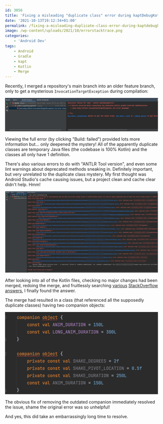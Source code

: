 ```yaml
---
id: 3056
title: 'Fixing a misleading "duplicate class" error during kaptDebugKotlin after merging'
date: '2021-10-13T19:12:34+01:00'
permalink: /fixing-a-misleading-duplicate-class-error-during-kaptdebugkotlin-after-merging/
image: /wp-content/uploads/2021/10/errorstacktrace.png
categories:
    - 'Android Dev'
tags:
    - Android
    - Gradle
    - kapt
    - Kotlin
    - Merge
---
```


Recently, I merged a repository's main branch into an older feature branch, only to get a mysterious `InvocationTargetException` during compilation:  

[![](/wp-content/uploads/2021/10/originalerror.png)](/wp-content/uploads/2021/10/originalerror.png)

Viewing the full error (by clicking "Build: failed") provided lots more information but… only deepened the mystery! All of the apparently duplicate classes are temporary Java files (the codebase is 100% Kotlin) and the classes all only have 1 definition.

There's also various errors to do with "ANTLR Tool version", and even some lint warnings about deprecated methods sneaking in. Definitely important, but very unrelated to the duplicate class mystery. My first thought was Android Studio's cache causing issues, but a project clean and cache clear didn't help. Hmm!

[![](/wp-content/uploads/2021/10/3czsRYU.png)](/wp-content/uploads/2021/10/3czsRYU.png)

After looking into all of the Kotlin files, checking no major changes had been merged, redoing the merge, and fruitlessly searching [various](https://stackoverflow.com/q/36990054/608312) [StackOverflow](https://stackoverflow.com/q/56029393/608312) [answers](https://stackoverflow.com/q/56574910/608312), I finally found the answer.

The merge had resulted in a class (that referenced all the supposedly duplicate classes) having two companion objects:

[![](/wp-content/uploads/2021/10/actualissue.png)](/wp-content/uploads/2021/10/actualissue.png)

The obvious fix of removing the outdated companion immediately resolved the issue, shame the original error was so unhelpful!

And yes, this did take an embarrassingly long time to resolve.
